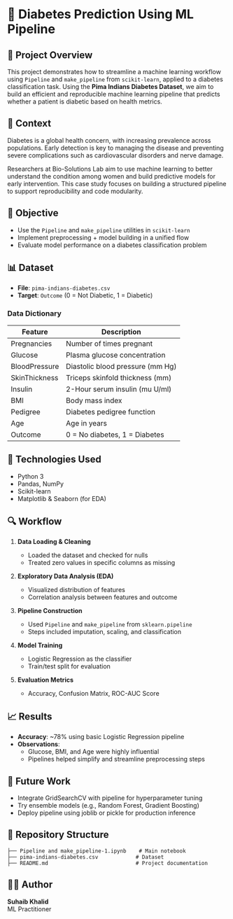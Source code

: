 # 🤖 Diabetes Prediction Using ML Pipeline

## 📌 Project Overview

This project demonstrates how to streamline a machine learning workflow using `Pipeline` and `make_pipeline` from `scikit-learn`, applied to a diabetes classification task. Using the **Pima Indians Diabetes Dataset**, we aim to build an efficient and reproducible machine learning pipeline that predicts whether a patient is diabetic based on health metrics.

## 🧪 Context

Diabetes is a global health concern, with increasing prevalence across populations. Early detection is key to managing the disease and preventing severe complications such as cardiovascular disorders and nerve damage.

Researchers at Bio-Solutions Lab aim to use machine learning to better understand the condition among women and build predictive models for early intervention. This case study focuses on building a structured pipeline to support reproducibility and code modularity.

## 🎯 Objective

- Use the `Pipeline` and `make_pipeline` utilities in `scikit-learn`
- Implement preprocessing + model building in a unified flow
- Evaluate model performance on a diabetes classification problem

## 📊 Dataset

- **File**: `pima-indians-diabetes.csv`
- **Target**: `Outcome` (0 = Not Diabetic, 1 = Diabetic)

### Data Dictionary

| Feature         | Description |
|----------------|-------------|
| Pregnancies     | Number of times pregnant |
| Glucose         | Plasma glucose concentration |
| BloodPressure   | Diastolic blood pressure (mm Hg) |
| SkinThickness   | Triceps skinfold thickness (mm) |
| Insulin         | 2-Hour serum insulin (mu U/ml) |
| BMI             | Body mass index |
| Pedigree        | Diabetes pedigree function |
| Age             | Age in years |
| Outcome         | 0 = No diabetes, 1 = Diabetes |

## 🧰 Technologies Used

- Python 3
- Pandas, NumPy
- Scikit-learn
- Matplotlib & Seaborn (for EDA)

## 🔍 Workflow

1. **Data Loading & Cleaning**
   - Loaded the dataset and checked for nulls
   - Treated zero values in specific columns as missing

2. **Exploratory Data Analysis (EDA)**
   - Visualized distribution of features
   - Correlation analysis between features and outcome

3. **Pipeline Construction**
   - Used `Pipeline` and `make_pipeline` from `sklearn.pipeline`
   - Steps included imputation, scaling, and classification

4. **Model Training**
   - Logistic Regression as the classifier
   - Train/test split for evaluation

5. **Evaluation Metrics**
   - Accuracy, Confusion Matrix, ROC-AUC Score

## 📈 Results

- **Accuracy**: ~78% using basic Logistic Regression pipeline
- **Observations**:
  - Glucose, BMI, and Age were highly influential
  - Pipelines helped simplify and streamline preprocessing steps

## 🚀 Future Work

- Integrate GridSearchCV with pipeline for hyperparameter tuning
- Try ensemble models (e.g., Random Forest, Gradient Boosting)
- Deploy pipeline using joblib or pickle for production inference

## 📁 Repository Structure

```
├── Pipeline and make_pipeline-1.ipynb    # Main notebook
├── pima-indians-diabetes.csv            # Dataset
├── README.md                            # Project documentation
```

## 👨‍💻 Author

**Suhaib Khalid**  
ML Practitioner

